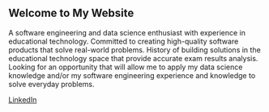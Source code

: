 ## Welcome to My Website

A software engineering and data science enthusiast with experience in educational technology. Committed to creating high-quality software products that solve real-world problems. History of building solutions in the educational technology space that provide accurate exam results analysis. Looking for an opportunity that will allow me to apply my data science knowledge and/or my software engineering experience and knowledge to solve everyday problems. 


[LinkedIn](https://www.linkedin.com/in/sheilambadi/)
